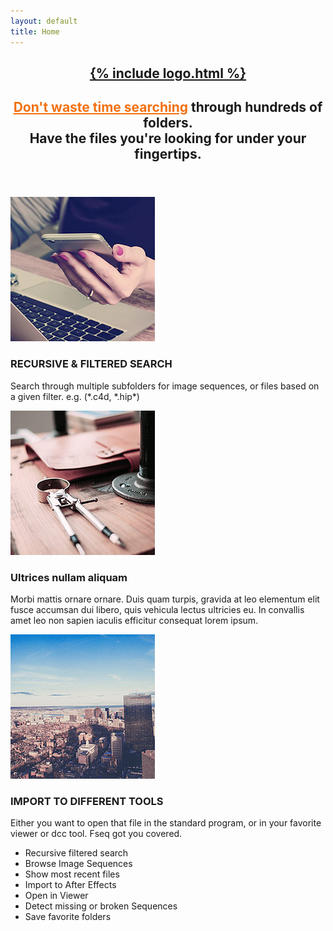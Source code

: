 ```yaml
---
layout: default
title: Home
---
```


<!-- One -->
<section id="one" class="wrapper style2 special">
	<header class="major">
	    <h1><a href="#features">{% include logo.html %}</a></h1>
		<h2><u style="color:#F27011;">Don't waste time searching</u> through hundreds of folders.<br />
		Have the files you're looking for under your fingertips.</h2>
	</header>
	<!-- <ul class="icons major">
		<li><span class="icon fa-camera-retro"><span class="label">Shoot</span></span></li>
		<li><span class="icon fa-refresh"><span class="label">Process</span></span></li>
		<li><span class="icon fa-cloud"><span class="label">Upload</span></span></li>
	</ul> -->
</section>

<!-- Two -->
<section id="features" class="wrapper">
	<div class="inner alt">
		<section class="spotlight">
			<div class="image"><img src="assets/images/pic01.jpg" alt="" /></div>
			<div class="content">
				<h3>RECURSIVE & FILTERED SEARCH</h3>
				<p>Search through multiple subfolders for image sequences, or files based on a given filter. e.g. (*.c4d, *.hip*)</p>
			</div>
		</section>
		<section class="spotlight">
			<div class="image"><img src="assets/images/pic02.jpg" alt="" /></div>
			<div class="content">
				<h3>Ultrices nullam aliquam</h3>
				<p>Morbi mattis ornare ornare. Duis quam turpis, gravida at leo elementum elit fusce accumsan dui libero, quis vehicula lectus ultricies eu. In convallis amet leo non sapien iaculis efficitur consequat lorem ipsum.</p>
			</div>
		</section>
		<section class="spotlight">
			<div class="image"><img src="assets/images/pic03.jpg" alt="" /></div>
			<div class="content">
				<h3>IMPORT TO DIFFERENT TOOLS</h3>
				<p>Either you want to open that file in the standard program, or in your favorite viewer or dcc tool. Fseq got you covered.</p>
			</div>
		</section>
		<section class="special">
			<ul class="icons labeled">
				<li><span class="icon fa-code"><span class="label">Recursive filtered search</span></span></li>
				<li><span class="icon fa-cloud"><span class="label">Browse Image Sequences</span></span></li>
				<li><span class="icon fa-refresh"><span class="label">Show most recent files</span></span></li>
				<li><span class="icon fa-camera-retro"><span class="label">Import to After Effects</span></span></li>
				<li><span class="icon fa-eye"><span class="label">Open in Viewer</span></span></li>
				<li><span class="icon fa-desktop"><span class="label">Detect missing or broken Sequences</span></span></li>
				<li><span class="icon fa-bookmark"><span class="label">Save favorite folders</span></span></li>
			</ul>
		</section>
	</div>
</section>
